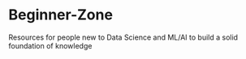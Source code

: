 # Beginner-Zone
Resources for people new to Data Science and ML/AI to build a solid foundation of knowledge
